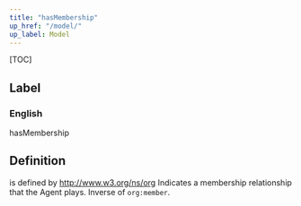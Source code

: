 ```yaml
---
title: "hasMembership"
up_href: "/model/"
up_label: Model
---
```


[TOC]

## Label

### English
hasMembership


## Definition
is defined by http://www.w3.org/ns/org Indicates a membership relationship that the Agent plays. Inverse of `org:member`.    


    
